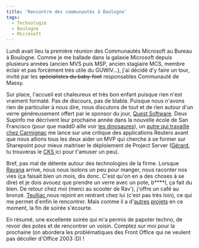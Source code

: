 ```yaml
---
title: 'Rencontre des communautés à Boulogne'
tags:
  - Technologie
  - Boulogne
  - Microsoft
---
```


Lundi avait lieu la première réunion des Communautés Microsoft au Bureau à
Boulogne. Comme je me ballade dans la galaxie Microsoft depuis plusieurs années
(ancien MVS puis MSP, ancien stagiaire MCS, membre éclair et pas forcément très
utile du GUWIV…), j'ai décidé d'y faire un tour, invité par les
<span style="text-decoration: line-through">spécialistes du baby-foot</span>
responsables Communauté de Massy.

Sur place, l'accueil est chaleureux et très bon enfant puisque rien n'est
vraiment formaté. Pas de discours, pas de blabla. Puisque nous n'avons rien de
particulier à nous dire, nous discutons de tout et de rien autour d'un verre
généreusement offert par le sponsor du jour,
[Quest Software](http://www.quest.com/). Deux Supinfo me décrivent leur
prochaine année dans la nouvelle école de San Francisco (pour que madd0 aille
voir [les dinosaures](http://soup.madd0.com/post/48587906/non-il-ne-mord-pas)),
un
[autre qui travaille chez Carmignac](http://experience-supinfo.blogspot.com/2008/09/stage-de-fin-danne-chez-carmignac.html)
me lance sur une critique des applications Reuters avant que nous allions tous
les deux aider un MVP qui cherche à se former sur Sharepoint pour mieux
maitriser le déploiement de Project Server
([Gérard](http://www.pragma-soft.com/index_fr.html), tu trouveras le
[CKS ](http://www.codeplex.com/CKS)ici pour t'amuser un peu).

Bref, pas mal de détente autour des technologies de la firme. Lorsque
[Ravana](http://www.hugedomains.com/domain_profile.cfm?d=geekementcorrect&e=com)
arrive, nous nous isolons un peu pour manger, nous raconter nos vies (ça faisait
bien un mois, dis donc. C'est qu'on en a des choses à se dire) et je dois avouez
que prendre un verre avec un pote, b\*\*\*\*l, ça fait du bien. De retour chez
moi (merci au scooter de Rav'), j'offre un café au bronzé.
[Teulliac ](http://www.teulliac.com/)nous rejoint en rentrant chez lui (c'est
pas très loin), ce qui me permet d'enfin le rencontrer. Mais comme il a
d'[autres](https://fr.wikipedia.org/wiki/Couche_culotte)
[projets](https://fr.wikipedia.org/wiki/Emploi) en ce moment, la fin de soirée
s'écourte.

En résumé, une excellente soirée qui m'a permis de papoter techno, de revoir des
potes et de rencontrer un voisin. Comptez sur moi pour la prochaine (on abordera
les problématiques des Front Office qui ne veulent pas décoller d'Office
2003&nbsp;:D)&nbsp;!
